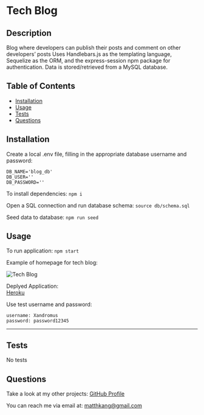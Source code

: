 # Tech Blog

## Description

Blog where developers can publish their posts and comment on other developers’ posts
Uses Handlebars.js as the templating language, Sequelize as the ORM, and the express-session npm package for authentication. Data is stored/retrieved from a MySQL database.

## Table of Contents

- [Installation](#installation)
- [Usage](#usage)
- [Tests](#tests)
- [Questions](#questions)

## Installation

Create a local .env file, filling in the appropriate database username and password:  
```
DB_NAME='blog_db'  
DB_USER=''  
DB_PASSWORD=''
```

To install dependencies:
```npm i```

Open a SQL connection and run database schema:
```source db/schema.sql```

Seed data to database:
```npm run seed```

## Usage

To run application:
```npm start```

Example of homepage for tech blog:

![Tech Blog](images/tech-blog.png)

Deplyed Application:  
[Heroku](https://tech-blog-mk-be274da16b7b.herokuapp.com/)

Use test username and password:
```
username: Xandromus
password: password12345
```

---

## Tests

No tests

## Questions

Take a look at my other projects: [GitHub Profile](tech-blog-mk-be274da16b7b.herokuapp.com)

You can reach me via email at: [matthkang@gmail.com](mailto:matthkang@gmail.com)